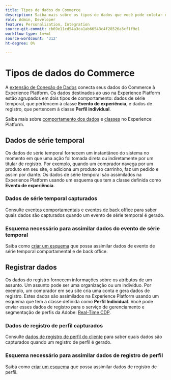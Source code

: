 ```yaml
---
title: Tipos de dados do Commerce
description: Saiba mais sobre os tipos de dados que você pode coletar e enviar para a Experience Platform.
role: Admin, Developer
feature: Personalization, Integration
source-git-commit: cb69e11cd54a3ca1ab66543c4f28526a3cf1f9e1
workflow-type: tm+mt
source-wordcount: '312'
ht-degree: 0%

---
```


# Tipos de dados do Commerce

A [extensão de Conexão de Dados](overview.md) conecta seus dados do Commerce à Experience Platform. Os dados destinados ao uso na Experience Platform estão agrupados em dois tipos de comportamento: dados de série temporal, que pertencem à classe **Evento de experiência**, e dados de registro, que pertencem à classe **Perfil individual**.

Saiba mais sobre [comportamento dos dados](https://experienceleague.adobe.com/docs/experience-platform/xdm/schema/composition.html#data-behaviors) e [classes](https://experienceleague.adobe.com/docs/experience-platform/xdm/schema/composition.html#class) no Experience Platform.

## Dados de série temporal

Os dados de série temporal fornecem um instantâneo do sistema no momento em que uma ação foi tomada direta ou indiretamente por um titular de registro. Por exemplo, quando um comprador navega por um produto em seu site, o adiciona um produto ao carrinho, faz um pedido e assim por diante. Os dados de série temporal são assimilados na Experience Platform usando um esquema que tem a classe definida como **Evento de experiência**.

### Dados de série temporal capturados

Consulte [eventos comportamentais](events.md) e [eventos de back office](events-backoffice.md) para saber quais dados são capturados quando um evento de série temporal é gerado.

### Esquema necessário para assimilar dados do evento de série temporal

Saiba como [criar um esquema](update-xdm.md) que possa assimilar dados de evento de série temporal comportamental e de back office.

## Registrar dados

Os dados do registro fornecem informações sobre os atributos de um assunto. Um assunto pode ser uma organização ou um indivíduo. Por exemplo, um comprador em seu site cria uma conta e gera dados de registro. Estes dados são assimilados na Experience Platform usando um esquema que tem a classe definida como **Perfil Individual**. Você pode enviar esses dados de registro para o serviço de gerenciamento e segmentação de perfis da Adobe: [Real-Time CDP](https://experienceleague.adobe.com/docs/experience-platform/rtcdp/intro/rtcdp-intro/overview.html?lang=pt-BR).

### Dados de registro de perfil capturados

Consulte [dados de registro de perfil do cliente](events-profilerecord.md) para saber quais dados são capturados quando um registro de perfil é gerado.

### Esquema necessário para assimilar dados de registro de perfil

Saiba como [criar um esquema](profile-data.md) que possa assimilar dados de registro de perfil.
